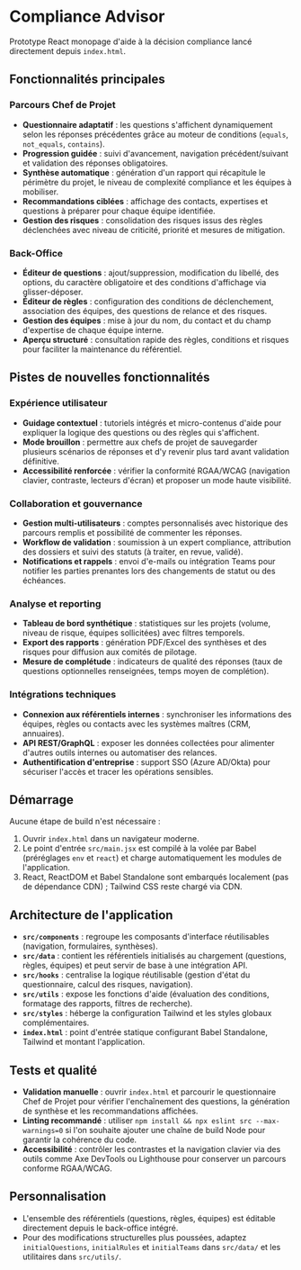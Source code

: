 # Compliance Advisor

Prototype React monopage d'aide à la décision compliance lancé directement depuis `index.html`.

## Fonctionnalités principales

### Parcours Chef de Projet
- **Questionnaire adaptatif** : les questions s'affichent dynamiquement selon les réponses précédentes grâce au moteur de conditions (`equals`, `not_equals`, `contains`).
- **Progression guidée** : suivi d'avancement, navigation précédent/suivant et validation des réponses obligatoires.
- **Synthèse automatique** : génération d'un rapport qui récapitule le périmètre du projet, le niveau de complexité compliance et les équipes à mobiliser.
- **Recommandations ciblées** : affichage des contacts, expertises et questions à préparer pour chaque équipe identifiée.
- **Gestion des risques** : consolidation des risques issus des règles déclenchées avec niveau de criticité, priorité et mesures de mitigation.

### Back-Office
- **Éditeur de questions** : ajout/suppression, modification du libellé, des options, du caractère obligatoire et des conditions d'affichage via glisser-déposer.
- **Éditeur de règles** : configuration des conditions de déclenchement, association des équipes, des questions de relance et des risques.
- **Gestion des équipes** : mise à jour du nom, du contact et du champ d'expertise de chaque équipe interne.
- **Aperçu structuré** : consultation rapide des règles, conditions et risques pour faciliter la maintenance du référentiel.

## Pistes de nouvelles fonctionnalités

### Expérience utilisateur
- **Guidage contextuel** : tutoriels intégrés et micro-contenus d'aide pour expliquer la logique des questions ou des règles qui s'affichent.
- **Mode brouillon** : permettre aux chefs de projet de sauvegarder plusieurs scénarios de réponses et d'y revenir plus tard avant validation définitive.
- **Accessibilité renforcée** : vérifier la conformité RGAA/WCAG (navigation clavier, contraste, lecteurs d'écran) et proposer un mode haute visibilité.

### Collaboration et gouvernance
- **Gestion multi-utilisateurs** : comptes personnalisés avec historique des parcours remplis et possibilité de commenter les réponses.
- **Workflow de validation** : soumission à un expert compliance, attribution des dossiers et suivi des statuts (à traiter, en revue, validé).
- **Notifications et rappels** : envoi d'e-mails ou intégration Teams pour notifier les parties prenantes lors des changements de statut ou des échéances.

### Analyse et reporting
- **Tableau de bord synthétique** : statistiques sur les projets (volume, niveau de risque, équipes sollicitées) avec filtres temporels.
- **Export des rapports** : génération PDF/Excel des synthèses et des risques pour diffusion aux comités de pilotage.
- **Mesure de complétude** : indicateurs de qualité des réponses (taux de questions optionnelles renseignées, temps moyen de complétion).

### Intégrations techniques
- **Connexion aux référentiels internes** : synchroniser les informations des équipes, règles ou contacts avec les systèmes maîtres (CRM, annuaires).
- **API REST/GraphQL** : exposer les données collectées pour alimenter d'autres outils internes ou automatiser des relances.
- **Authentification d'entreprise** : support SSO (Azure AD/Okta) pour sécuriser l'accès et tracer les opérations sensibles.

## Démarrage
Aucune étape de build n'est nécessaire :
1. Ouvrir `index.html` dans un navigateur moderne.
2. Le point d'entrée `src/main.jsx` est compilé à la volée par Babel (préréglages `env` et `react`) et charge automatiquement les modules de l'application.
3. React, ReactDOM et Babel Standalone sont embarqués localement (pas de dépendance CDN) ; Tailwind CSS reste chargé via CDN.

## Architecture de l'application
- **`src/components`** : regroupe les composants d'interface réutilisables (navigation, formulaires, synthèses).
- **`src/data`** : contient les référentiels initialisés au chargement (questions, règles, équipes) et peut servir de base à une intégration API.
- **`src/hooks`** : centralise la logique réutilisable (gestion d'état du questionnaire, calcul des risques, navigation).
- **`src/utils`** : expose les fonctions d'aide (évaluation des conditions, formatage des rapports, filtres de recherche).
- **`src/styles`** : héberge la configuration Tailwind et les styles globaux complémentaires.
- **`index.html`** : point d'entrée statique configurant Babel Standalone, Tailwind et montant l'application.

## Tests et qualité
- **Validation manuelle** : ouvrir `index.html` et parcourir le questionnaire Chef de Projet pour vérifier l'enchaînement des questions, la génération de synthèse et les recommandations affichées.
- **Linting recommandé** : utiliser `npm install && npx eslint src --max-warnings=0` si l'on souhaite ajouter une chaîne de build Node pour garantir la cohérence du code.
- **Accessibilité** : contrôler les contrastes et la navigation clavier via des outils comme Axe DevTools ou Lighthouse pour conserver un parcours conforme RGAA/WCAG.

## Personnalisation
- L'ensemble des référentiels (questions, règles, équipes) est éditable directement depuis le back-office intégré.
- Pour des modifications structurelles plus poussées, adaptez `initialQuestions`, `initialRules` et `initialTeams` dans `src/data/` et les utilitaires dans `src/utils/`.
